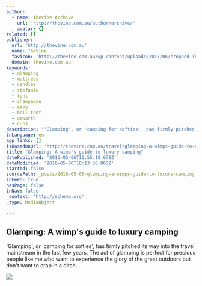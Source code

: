 ```yaml
---
author:
  - name: TheVine Archive
    url: 'http://thevine.com.au/author/archive/'
    avatar: {}
related: []
publisher:
  url: 'http://thevine.com.au'
  name: TheVine
  favicon: 'http://thevine.com.au/wp-content/uploads/2015/06/cropped-TheVine-Instagram-Logo-192x192.png'
  domain: thevine.com.au
keywords:
  - glamping
  - mattress
  - candles
  - stefanie
  - tent
  - champagne
  - esky
  - bell-tent
  - acworth
  - cups
description: "'Glamping', or 'camping for softies', has firmly pitched its way into the travel mainstream in the last few years. The act of glamping is perfect for precious people like me who want to experience the glory of the great outdoors but don't want to crap in a ditch."
inLanguage: en
app_links: []
isBasedOnUrl: 'http://thevine.com.au/travel/glamping-a-wimps-guide-to-roughing-it/'
title: "Glamping: A wimp's guide to luxury camping"
datePublished: '2016-05-06T10:55:18.678Z'
dateModified: '2016-05-06T10:13:30.867Z'
starred: false
sourcePath: _posts/2016-05-06-glamping-a-wimps-guide-to-luxury-camping.md
inFeed: true
hasPage: false
inNav: false
_context: 'http://schema.org'
_type: MediaObject

---
```

<article style=""><h1>Glamping: A wimp's guide to luxury camping</h1><p>'Glamping', or 'camping for softies', has firmly pitched its way into the travel mainstream in the last few years. The act of glamping is perfect for precious people like me who want to experience the glory of the great outdoors but don't want to crap in a ditch.</p><img src="http://4.bp.blogspot.com/-evmRG39QaA0/UuT_e6m_qdI/AAAAAAAAATo/9PzhdbaQ4R4/s1600/bti_emperors_bedroom_1.jpg" /></article>